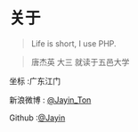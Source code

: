 关于
===

> Life is short, I use PHP.

> 唐杰英 大三 就读于五邑大学

坐标 :广东江门 

新浪微博 : [@Jayin_Ton](http://weibo.com/tjy273942569) 

Github :[@Jayin](https://github.com/Jayin) 